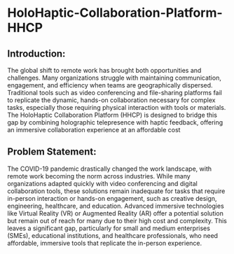 # HoloHaptic-Collaboration-Platform-HHCP
## Introduction:

  The global shift to remote work has brought both opportunities and challenges. Many 
  organizations struggle with maintaining communication, engagement, and
  efficiency when teams are geographically dispersed. Traditional tools such as
  video conferencing and file-sharing platforms fail to replicate the dynamic, hands-on 
  collaboration necessary for complex tasks, especially those requiring
  physical interaction with tools or materials. The HoloHaptic Collaboration
  Platform (HHCP) is designed to bridge this gap by combining holographic
  telepresence with haptic feedback, offering an immersive collaboration
  experience at an affordable cost
## Problem Statement:
The COVID-19 pandemic drastically changed the work landscape, with remote
work becoming the norm across industries. While many organizations adapted
quickly with video conferencing and digital collaboration tools, these solutions
remain inadequate for tasks that require in-person interaction or hands-on
engagement, such as creative design, engineering, healthcare, and education. Advanced immersive technologies like Virtual Reality (VR) or Augmented
Reality (AR) offer a potential solution but remain out of reach for many due to
their high cost and complexity. This leaves a significant gap, particularly for
small and medium enterprises (SMEs), educational institutions, and healthcare
professionals, who need affordable, immersive tools that replicate the in-person
experience.

  
  

